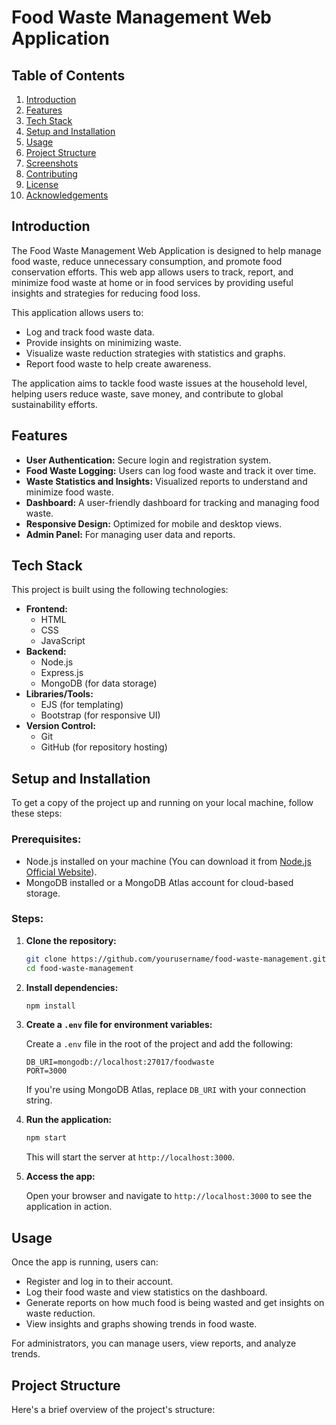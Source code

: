 # Food Waste Management Web Application

## Table of Contents
1. [Introduction](#introduction)
2. [Features](#features)
3. [Tech Stack](#tech-stack)
4. [Setup and Installation](#setup-and-installation)
5. [Usage](#usage)
6. [Project Structure](#project-structure)
7. [Screenshots](#screenshots)
8. [Contributing](#contributing)
9. [License](#license)
10. [Acknowledgements](#acknowledgements)

## Introduction

The Food Waste Management Web Application is designed to help manage food waste, reduce unnecessary consumption, and promote food conservation efforts. This web app allows users to track, report, and minimize food waste at home or in food services by providing useful insights and strategies for reducing food loss.

This application allows users to:
- Log and track food waste data.
- Provide insights on minimizing waste.
- Visualize waste reduction strategies with statistics and graphs.
- Report food waste to help create awareness.

The application aims to tackle food waste issues at the household level, helping users reduce waste, save money, and contribute to global sustainability efforts.

## Features
- **User Authentication:** Secure login and registration system.
- **Food Waste Logging:** Users can log food waste and track it over time.
- **Waste Statistics and Insights:** Visualized reports to understand and minimize food waste.
- **Dashboard:** A user-friendly dashboard for tracking and managing food waste.
- **Responsive Design:** Optimized for mobile and desktop views.
- **Admin Panel:** For managing user data and reports.

## Tech Stack

This project is built using the following technologies:

- **Frontend:**
  - HTML
  - CSS
  - JavaScript
- **Backend:**
  - Node.js
  - Express.js
  - MongoDB (for data storage)
- **Libraries/Tools:**
  - EJS (for templating)
  - Bootstrap (for responsive UI)
- **Version Control:**
  - Git
  - GitHub (for repository hosting)

## Setup and Installation

To get a copy of the project up and running on your local machine, follow these steps:

### Prerequisites:
- Node.js installed on your machine (You can download it from [Node.js Official Website](https://nodejs.org/)).
- MongoDB installed or a MongoDB Atlas account for cloud-based storage.

### Steps:
1. **Clone the repository:**

    ```bash
    git clone https://github.com/yourusername/food-waste-management.git
    cd food-waste-management
    ```

2. **Install dependencies:**

    ```bash
    npm install
    ```

3. **Create a `.env` file for environment variables:**

    Create a `.env` file in the root of the project and add the following:

    ```
    DB_URI=mongodb://localhost:27017/foodwaste
    PORT=3000
    ```

    If you're using MongoDB Atlas, replace `DB_URI` with your connection string.

4. **Run the application:**

    ```bash
    npm start
    ```

    This will start the server at `http://localhost:3000`.

5. **Access the app:**

    Open your browser and navigate to `http://localhost:3000` to see the application in action.

## Usage

Once the app is running, users can:
- Register and log in to their account.
- Log their food waste and view statistics on the dashboard.
- Generate reports on how much food is being wasted and get insights on waste reduction.
- View insights and graphs showing trends in food waste.

For administrators, you can manage users, view reports, and analyze trends.

## Project Structure

Here's a brief overview of the project's structure:


